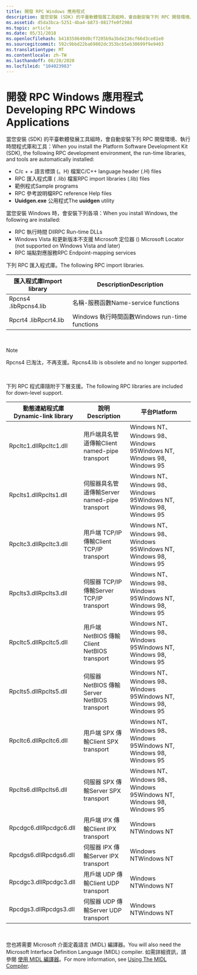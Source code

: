 ```yaml
---
title: 開發 RPC Windows 應用程式
description: 當您安裝 (SDK) 的平臺軟體發展工具組時，會自動安裝下列 RPC 開發環境、執行時間程式庫和工具。
ms.assetid: d5da3bca-5251-4ba4-b873-0817fe0f298d
ms.topic: article
ms.date: 05/31/2018
ms.openlocfilehash: b418358649d0cf7205b9a3bde236cf66d3ce81e0
ms.sourcegitcommit: 592c9bbd22ba69802dc353bcb5eb30699f9e9403
ms.translationtype: MT
ms.contentlocale: zh-TW
ms.lasthandoff: 08/20/2020
ms.locfileid: "104023983"
---
```

# <a name="developing-rpc-windows-applications"></a><span data-ttu-id="4452d-103">開發 RPC Windows 應用程式</span><span class="sxs-lookup"><span data-stu-id="4452d-103">Developing RPC Windows Applications</span></span>

<span data-ttu-id="4452d-104">當您安裝 (SDK) 的平臺軟體發展工具組時，會自動安裝下列 RPC 開發環境、執行時間程式庫和工具：</span><span class="sxs-lookup"><span data-stu-id="4452d-104">When you install the Platform Software Development Kit (SDK), the following RPC development environment, the run-time libraries, and tools are automatically installed:</span></span>

-   <span data-ttu-id="4452d-105">C/c + + 語言標頭 (。H) 檔案</span><span class="sxs-lookup"><span data-stu-id="4452d-105">C/C++ language header (.H) files</span></span>
-   <span data-ttu-id="4452d-106">RPC 匯入程式庫 ( .lib) 檔案</span><span class="sxs-lookup"><span data-stu-id="4452d-106">RPC import libraries (.lib) files</span></span>
-   <span data-ttu-id="4452d-107">範例程式</span><span class="sxs-lookup"><span data-stu-id="4452d-107">Sample programs</span></span>
-   <span data-ttu-id="4452d-108">RPC 參考說明檔</span><span class="sxs-lookup"><span data-stu-id="4452d-108">RPC reference Help files</span></span>
-   <span data-ttu-id="4452d-109">**Uuidgen.exe** 公用程式</span><span class="sxs-lookup"><span data-stu-id="4452d-109">The **uuidgen** utility</span></span>

<span data-ttu-id="4452d-110">當您安裝 Windows 時，會安裝下列各項：</span><span class="sxs-lookup"><span data-stu-id="4452d-110">When you install Windows, the following are installed:</span></span>

-   <span data-ttu-id="4452d-111">RPC 執行時間 Dll</span><span class="sxs-lookup"><span data-stu-id="4452d-111">RPC Run-time DLLs</span></span>
-   <span data-ttu-id="4452d-112">Windows Vista 和更新版本不支援 Microsoft 定位器 () </span><span class="sxs-lookup"><span data-stu-id="4452d-112">Microsoft Locator (not supported on Windows Vista and later)</span></span>
-   <span data-ttu-id="4452d-113">RPC 端點對應服務</span><span class="sxs-lookup"><span data-stu-id="4452d-113">RPC Endpoint-mapping services</span></span>

<span data-ttu-id="4452d-114">下列 RPC 匯入程式庫。</span><span class="sxs-lookup"><span data-stu-id="4452d-114">The following RPC import libraries.</span></span>



| <span data-ttu-id="4452d-115">匯入程式庫</span><span class="sxs-lookup"><span data-stu-id="4452d-115">Import library</span></span> | <span data-ttu-id="4452d-116">Description</span><span class="sxs-lookup"><span data-stu-id="4452d-116">Description</span></span>                |
|----------------|----------------------------|
| <span data-ttu-id="4452d-117">Rpcns4 .lib</span><span class="sxs-lookup"><span data-stu-id="4452d-117">Rpcns4.lib</span></span>     | <span data-ttu-id="4452d-118">名稱-服務函數</span><span class="sxs-lookup"><span data-stu-id="4452d-118">Name-service functions</span></span>     |
| <span data-ttu-id="4452d-119">Rpcrt4 .lib</span><span class="sxs-lookup"><span data-stu-id="4452d-119">Rpcrt4.lib</span></span>     | <span data-ttu-id="4452d-120">Windows 執行時間函數</span><span class="sxs-lookup"><span data-stu-id="4452d-120">Windows run-time functions</span></span> |



 

> [!Note]  
> <span data-ttu-id="4452d-121">Rpcns4 已淘汰，不再支援。</span><span class="sxs-lookup"><span data-stu-id="4452d-121">Rpcns4.lib is obsolete and no longer supported.</span></span>

 

<span data-ttu-id="4452d-122">下列 RPC 程式庫隨附于下層支援。</span><span class="sxs-lookup"><span data-stu-id="4452d-122">The following RPC libraries are included for down-level support.</span></span>



| <span data-ttu-id="4452d-123">動態連結程式庫</span><span class="sxs-lookup"><span data-stu-id="4452d-123">Dynamic-link library</span></span> | <span data-ttu-id="4452d-124">說明</span><span class="sxs-lookup"><span data-stu-id="4452d-124">Description</span></span>                 | <span data-ttu-id="4452d-125">平台</span><span class="sxs-lookup"><span data-stu-id="4452d-125">Platform</span></span>                           |
|----------------------|-----------------------------|------------------------------------|
| <span data-ttu-id="4452d-126">Rpcltc1.dll</span><span class="sxs-lookup"><span data-stu-id="4452d-126">Rpcltc1.dll</span></span>          | <span data-ttu-id="4452d-127">用戶端具名管道傳輸</span><span class="sxs-lookup"><span data-stu-id="4452d-127">Client named-pipe transport</span></span> | <span data-ttu-id="4452d-128">Windows NT、Windows 98、Windows 95</span><span class="sxs-lookup"><span data-stu-id="4452d-128">Windows NT, Windows 98, Windows 95</span></span> |
| <span data-ttu-id="4452d-129">Rpclts1.dll</span><span class="sxs-lookup"><span data-stu-id="4452d-129">Rpclts1.dll</span></span>          | <span data-ttu-id="4452d-130">伺服器具名管道傳輸</span><span class="sxs-lookup"><span data-stu-id="4452d-130">Server named-pipe transport</span></span> | <span data-ttu-id="4452d-131">Windows NT、Windows 98、Windows 95</span><span class="sxs-lookup"><span data-stu-id="4452d-131">Windows NT, Windows 98, Windows 95</span></span> |
| <span data-ttu-id="4452d-132">Rpcltc3.dll</span><span class="sxs-lookup"><span data-stu-id="4452d-132">Rpcltc3.dll</span></span>          | <span data-ttu-id="4452d-133">用戶端 TCP/IP 傳輸</span><span class="sxs-lookup"><span data-stu-id="4452d-133">Client TCP/IP transport</span></span>     | <span data-ttu-id="4452d-134">Windows NT、Windows 98、Windows 95</span><span class="sxs-lookup"><span data-stu-id="4452d-134">Windows NT, Windows 98, Windows 95</span></span> |
| <span data-ttu-id="4452d-135">Rpclts3.dll</span><span class="sxs-lookup"><span data-stu-id="4452d-135">Rpclts3.dll</span></span>          | <span data-ttu-id="4452d-136">伺服器 TCP/IP 傳輸</span><span class="sxs-lookup"><span data-stu-id="4452d-136">Server TCP/IP transport</span></span>     | <span data-ttu-id="4452d-137">Windows NT、Windows 98、Windows 95</span><span class="sxs-lookup"><span data-stu-id="4452d-137">Windows NT, Windows 98, Windows 95</span></span> |
| <span data-ttu-id="4452d-138">Rpcltc5.dll</span><span class="sxs-lookup"><span data-stu-id="4452d-138">Rpcltc5.dll</span></span>          | <span data-ttu-id="4452d-139">用戶端 NetBIOS 傳輸</span><span class="sxs-lookup"><span data-stu-id="4452d-139">Client NetBIOS transport</span></span>    | <span data-ttu-id="4452d-140">Windows NT、Windows 98、Windows 95</span><span class="sxs-lookup"><span data-stu-id="4452d-140">Windows NT, Windows 98, Windows 95</span></span> |
| <span data-ttu-id="4452d-141">Rpclts5.dll</span><span class="sxs-lookup"><span data-stu-id="4452d-141">Rpclts5.dll</span></span>          | <span data-ttu-id="4452d-142">伺服器 NetBIOS 傳輸</span><span class="sxs-lookup"><span data-stu-id="4452d-142">Server NetBIOS transport</span></span>    | <span data-ttu-id="4452d-143">Windows NT、Windows 98、Windows 95</span><span class="sxs-lookup"><span data-stu-id="4452d-143">Windows NT, Windows 98, Windows 95</span></span> |
| <span data-ttu-id="4452d-144">Rpcltc6.dll</span><span class="sxs-lookup"><span data-stu-id="4452d-144">Rpcltc6.dll</span></span>          | <span data-ttu-id="4452d-145">用戶端 SPX 傳輸</span><span class="sxs-lookup"><span data-stu-id="4452d-145">Client SPX transport</span></span>        | <span data-ttu-id="4452d-146">Windows NT、Windows 98、Windows 95</span><span class="sxs-lookup"><span data-stu-id="4452d-146">Windows NT, Windows 98, Windows 95</span></span> |
| <span data-ttu-id="4452d-147">Rpclts6.dll</span><span class="sxs-lookup"><span data-stu-id="4452d-147">Rpclts6.dll</span></span>          | <span data-ttu-id="4452d-148">伺服器 SPX 傳輸</span><span class="sxs-lookup"><span data-stu-id="4452d-148">Server SPX transport</span></span>        | <span data-ttu-id="4452d-149">Windows NT、Windows 98、Windows 95</span><span class="sxs-lookup"><span data-stu-id="4452d-149">Windows NT, Windows 98, Windows 95</span></span> |
| <span data-ttu-id="4452d-150">Rpcdgc6.dll</span><span class="sxs-lookup"><span data-stu-id="4452d-150">Rpcdgc6.dll</span></span>          | <span data-ttu-id="4452d-151">用戶端 IPX 傳輸</span><span class="sxs-lookup"><span data-stu-id="4452d-151">Client IPX transport</span></span>        | <span data-ttu-id="4452d-152">Windows NT</span><span class="sxs-lookup"><span data-stu-id="4452d-152">Windows NT</span></span>                         |
| <span data-ttu-id="4452d-153">Rpcdgs6.dll</span><span class="sxs-lookup"><span data-stu-id="4452d-153">Rpcdgs6.dll</span></span>          | <span data-ttu-id="4452d-154">伺服器 IPX 傳輸</span><span class="sxs-lookup"><span data-stu-id="4452d-154">Server IPX transport</span></span>        | <span data-ttu-id="4452d-155">Windows NT</span><span class="sxs-lookup"><span data-stu-id="4452d-155">Windows NT</span></span>                         |
| <span data-ttu-id="4452d-156">Rpcdgc3.dll</span><span class="sxs-lookup"><span data-stu-id="4452d-156">Rpcdgc3.dll</span></span>          | <span data-ttu-id="4452d-157">用戶端 UDP 傳輸</span><span class="sxs-lookup"><span data-stu-id="4452d-157">Client UDP transport</span></span>        | <span data-ttu-id="4452d-158">Windows NT</span><span class="sxs-lookup"><span data-stu-id="4452d-158">Windows NT</span></span>                         |
| <span data-ttu-id="4452d-159">Rpcdgs3.dll</span><span class="sxs-lookup"><span data-stu-id="4452d-159">Rpcdgs3.dll</span></span>          | <span data-ttu-id="4452d-160">伺服器 UDP 傳輸</span><span class="sxs-lookup"><span data-stu-id="4452d-160">Server UDP transport</span></span>        | <span data-ttu-id="4452d-161">Windows NT</span><span class="sxs-lookup"><span data-stu-id="4452d-161">Windows NT</span></span>                         |



 

<span data-ttu-id="4452d-162">您也將需要 Microsoft 介面定義語言 (MIDL) 編譯器。</span><span class="sxs-lookup"><span data-stu-id="4452d-162">You will also need the Microsoft Interface Definition Language (MIDL) compiler.</span></span> <span data-ttu-id="4452d-163">如需詳細資訊，請參閱 [使用 MIDL 編譯器](/windows/desktop/Midl/using-the-midl-compiler-2)。</span><span class="sxs-lookup"><span data-stu-id="4452d-163">For more information, see [Using The MIDL Compiler](/windows/desktop/Midl/using-the-midl-compiler-2).</span></span>

 

 